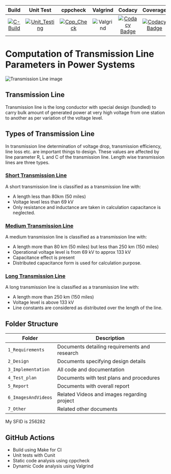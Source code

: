 |Build|Unit Test|cppcheck|Valgrind|Codacy|Coverage|
|:--:|:--:|:--:|:--:|:--:|:--:|
|[![C-Build](https://github.com/jagadeesharadhyula7608/Stepin_MiniProject_256282/actions/workflows/c-build.yml/badge.svg)](https://github.com/jagadeesharadhyula7608/Stepin_MiniProject_256282/actions/workflows/c-build.yml)|[![Unit_Testing](https://github.com/jagadeesharadhyula7608/Stepin_MiniProject_256282/actions/workflows/unit_test.yml/badge.svg)](https://github.com/jagadeesharadhyula7608/Stepin_MiniProject_256282/actions/workflows/unit_test.yml)|[![Cpp_Check](https://github.com/jagadeesharadhyula7608/Stepin_MiniProject_256282/actions/workflows/cpp-check.yml/badge.svg)](https://github.com/jagadeesharadhyula7608/Stepin_MiniProject_256282/actions/workflows/cpp-check.yml)|![Valgrind](https://github.com/stepin654321/MiniProject_Template/workflows/Valgrind/badge.svg)|[![Codacy Badge](https://app.codacy.com/project/badge/Grade/3ac7e2a959a24fa4b5d1b9c1c886ff75)](https://www.codacy.com/manual/stepin654321/MiniProject_Template?utm_source=github.com&amp;utm_medium=referral&amp;utm_content=stepin654321/MiniProject_Template&amp;utm_campaign=Badge_Grade)|[![Codacy Badge](https://app.codacy.com/project/badge/Grade/3ac7e2a959a24fa4b5d1b9c1c886ff75)](https://www.codacy.com/manual/stepin654321/MiniProject_Template?utm_source=github.com&amp;utm_medium=referral&amp;utm_content=stepin654321/MiniProject_Template&amp;utm_campaign=Badge_Grade)|




# Computation of Transmission Line Parameters in Power Systems
![Transmission Line image](https://4.imimg.com/data4/XK/RN/MY-15740765/overhead-transmission-line-500x500.jpg) 

## Transmission Line
Transmission line is the long conductor with special design (bundled) to carry bulk amount of generated power at very high voltage from one station to another as per variation of the voltage level.
## Types of Transmission Line
In transmission line determination of voltage drop, transmission efficiency, line loss etc. are important things to design. These values are affected by line parameter R, L and C of the transmission line. Length wise transmission lines are three types.
###  [Short Transmission Line](https://www.electrical4u.com/short-transmission-line/)
A short transmission line is classified as a transmission line with:
- A length less than 80km (50 miles)
- Voltage level less than 69 kV
- Only resistance and inductance are taken in calculation capacitance is neglected.
### [Medium Transmission Line](https://www.electrical4u.com/medium-transmission-line/#:~:text=A%20medium%20transmission%20line%20is,250%20km%20(150%20miles).)
A medium transmission line is classified as a transmission line with:
- A length more than 80 km (50 miles) but less than 250 km (150 miles)
- Operational voltage level is from 69 kV to approx 133 kV
- Capacitance effect is present
- Distributed capacitance form is used for calculation purpose.
### [Long Transmission Line](https://www.electrical4u.com/long-transmission-line/#:~:text=A%20long%20transmission%20line%20is,250%20km%20(150%20miles).&text=In%20a%20long%20transmission%20line,the%20entire%20length%20of%20line.)
A long transmission line is classified as a transmission line with:
- A length more than 250 km (150 miles)
- Voltage level is above 133 kV
- Line constants are considered as distributed over the length of the line.

## Folder Structure
Folder             | Description
-------------------| -----------------------------------------
`1_Requirements`   | Documents detailing requirements and research
`2_Design`         | Documents specifying design details
`3_Implementation` | All code and documentation
`4_Test_plan`      | Documents with test plans and procedures
`5_Report`         | Documents with overall report
`6_ImagesAndVideos`| Related Videos and images regarding project
`7_Other`          | Related other documents

My SFID is 256282

## GitHub Actions
* Build using Make for CI
* Unit tests with Cunit
* Static code analysis using cppcheck
* Dynamic Code analysis using Valgrind

